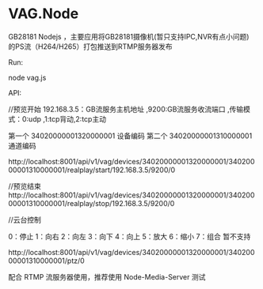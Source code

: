 # VAG.Node
GB28181 Nodejs ，主要应用将GB28181摄像机(暂只支持IPC,NVR有点小问题) 的PS流（H264/H265）打包推送到RTMP服务器发布

Run:

node vag.js

API:

//预览开始 192.168.3.5：GB流服务主机地址 ,9200:GB流服务收流端口 ,传输模式：0:udp ,1:tcp背动,2:tcp主动

第一个 34020000001320000001 设备编码
第二个 34020000001310000001 通道编码

http://localhost:8001/api/v1/vag/devices/34020000001320000001/34020000001310000001/realplay/start/192.168.3.5/9200/0


//预览结束
http://localhost:8001/api/v1/vag/devices/34020000001320000001/34020000001310000001/realplay/stop/192.168.3.5/9200/0

//云台控制

0：停止
1：向右
2：向左
3：向下
4：向上
5：放大
6：缩小
7：组合 暂不支持

http://localhost:8001/api/v1/vag/devices/34020000001320000001/34020000001310000001/ptz/0

配合 RTMP 流服务器使用，推荐使用 Node-Media-Server 测试
